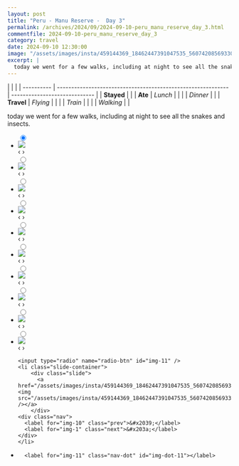 ```yaml
---
layout: post
title: "Peru - Manu Reserve -  Day 3"
permalink: /archives/2024/09/2024-09-10-peru_manu_reserve_day_3.html
commentfile: 2024-09-10-peru_manu_reserve_day_3
category: travel
date: 2024-09-10 12:30:00
image: "/assets/images/insta/459144369_18462447391047535_5607420856933000681_n_18009622760356016.jpg"
excerpt: |
  today we went for a few walks, including at night to see all the snakes and insects.
---
```


|            |                                                              |
| ---------- | ------------------------------------------------------------ | ----------------------------- |
| **Stayed** |  |
| **Ate**    | _Lunch_                                                      |          |
|            | _Dinner_                                                     |          |
| **Travel** | _Flying_                                                     |          |
|            | _Train_                                                      |          |
|            | _Walking_                                                    |          |


today we went for a few walks, including at night to see all the snakes and insects.


<ul class="slides">
    <input type="radio" name="radio-btn" id="img-1" checked="checked" />
    <li class="slide-container">
        <div class="slide">
          <a href="/assets/images/insta/459292082_18462447406047535_2749139669683618873_n_18052591795830100.jpg"><img src="/assets/images/insta/459292082_18462447406047535_2749139669683618873_n_18052591795830100.jpg" /></a>
        </div>
    <div class="nav">
      <label for="img-11" class="prev">&#x2039;</label>
      <label for="img-2" class="next">&#x203a;</label>
    </div>
    </li>
        <input type="radio" name="radio-btn" id="img-2"  />
    <li class="slide-container">
        <div class="slide">
          <a href="/assets/images/insta/459076451_18462447415047535_1358912211474817968_n_18024534908143450.jpg"><img src="/assets/images/insta/459076451_18462447415047535_1358912211474817968_n_18024534908143450.jpg" /></a>
        </div>
    <div class="nav">
      <label for="img-1" class="prev">&#x2039;</label>
      <label for="img-3" class="next">&#x203a;</label>
    </div>
    </li>
        <input type="radio" name="radio-btn" id="img-3"  />
    <li class="slide-container">
        <div class="slide">
          <a href="/assets/images/insta/459365431_18462447424047535_2297861004388261441_n_17908801764007950.jpg"><img src="/assets/images/insta/459365431_18462447424047535_2297861004388261441_n_17908801764007950.jpg" /></a>
        </div>
    <div class="nav">
      <label for="img-2" class="prev">&#x2039;</label>
      <label for="img-4" class="next">&#x203a;</label>
    </div>
    </li>
        <input type="radio" name="radio-btn" id="img-4"  />
    <li class="slide-container">
        <div class="slide">
          <a href="/assets/images/insta/459092452_18462447433047535_2123660429591959755_n_17937247559876568.jpg"><img src="/assets/images/insta/459092452_18462447433047535_2123660429591959755_n_17937247559876568.jpg" /></a>
        </div>
    <div class="nav">
      <label for="img-3" class="prev">&#x2039;</label>
      <label for="img-5" class="next">&#x203a;</label>
    </div>
    </li>
        <input type="radio" name="radio-btn" id="img-5"  />
    <li class="slide-container">
        <div class="slide">
          <a href="/assets/images/insta/459339298_18462447442047535_3191278390585311061_n_17971131182780398.jpg"><img src="/assets/images/insta/459339298_18462447442047535_3191278390585311061_n_17971131182780398.jpg" /></a>
        </div>
    <div class="nav">
      <label for="img-4" class="prev">&#x2039;</label>
      <label for="img-6" class="next">&#x203a;</label>
    </div>
    </li>
        <input type="radio" name="radio-btn" id="img-6"  />
    <li class="slide-container">
        <div class="slide">
          <a href="/assets/images/insta/459099523_18462447451047535_9105996980443906116_n_17894954217009645.jpg"><img src="/assets/images/insta/459099523_18462447451047535_9105996980443906116_n_17894954217009645.jpg" /></a>
        </div>
    <div class="nav">
      <label for="img-5" class="prev">&#x2039;</label>
      <label for="img-7" class="next">&#x203a;</label>
    </div>
    </li>
        <input type="radio" name="radio-btn" id="img-7"  />
    <li class="slide-container">
        <div class="slide">
          <a href="/assets/images/insta/459254017_18462447466047535_4349003673464486963_n_18037544408279292.jpg"><img src="/assets/images/insta/459254017_18462447466047535_4349003673464486963_n_18037544408279292.jpg" /></a>
        </div>
    <div class="nav">
      <label for="img-6" class="prev">&#x2039;</label>
      <label for="img-8" class="next">&#x203a;</label>
    </div>
    </li>
        <input type="radio" name="radio-btn" id="img-8"  />
    <li class="slide-container">
        <div class="slide">
          <a href="/assets/images/insta/459289064_18462447469047535_2919644226157990799_n_18066368506610507.jpg"><img src="/assets/images/insta/459289064_18462447469047535_2919644226157990799_n_18066368506610507.jpg" /></a>
        </div>
    <div class="nav">
      <label for="img-7" class="prev">&#x2039;</label>
      <label for="img-9" class="next">&#x203a;</label>
    </div>
    </li>
        <input type="radio" name="radio-btn" id="img-9"  />
    <li class="slide-container">
        <div class="slide">
          <a href="/assets/images/insta/459235420_18462447478047535_7574700122702742664_n_18042580535310072.jpg"><img src="/assets/images/insta/459235420_18462447478047535_7574700122702742664_n_18042580535310072.jpg" /></a>
        </div>
    <div class="nav">
      <label for="img-8" class="prev">&#x2039;</label>
      <label for="img-10" class="next">&#x203a;</label>
    </div>
    </li>
        <input type="radio" name="radio-btn" id="img-10"  />
    <li class="slide-container">
        <div class="slide">
          <a href="/assets/images/insta/459313889_18462447490047535_8772116570310587244_n_18068507398580693.jpg"><img src="/assets/images/insta/459313889_18462447490047535_8772116570310587244_n_18068507398580693.jpg" /></a>
        </div>
    <div class="nav">
      <label for="img-9" class="prev">&#x2039;</label>
      <label for="img-11" class="next">&#x203a;</label>
    </div>
    </li>
    
    <input type="radio" name="radio-btn" id="img-11" />
    <li class="slide-container">
        <div class="slide">
          <a href="/assets/images/insta/459144369_18462447391047535_5607420856933000681_n_18009622760356016.jpg"><img src="/assets/images/insta/459144369_18462447391047535_5607420856933000681_n_18009622760356016.jpg" /></a>
        </div>
    <div class="nav">
      <label for="img-10" class="prev">&#x2039;</label>
      <label for="img-1" class="next">&#x203a;</label>
    </div>
    </li>
			
<li class="nav-dots">
      <label for="img-1" class="nav-dot" id="img-dot-1"></label>
      <label for="img-2" class="nav-dot" id="img-dot-2"></label>
      <label for="img-3" class="nav-dot" id="img-dot-3"></label>
      <label for="img-4" class="nav-dot" id="img-dot-4"></label>
      <label for="img-5" class="nav-dot" id="img-dot-5"></label>
      <label for="img-6" class="nav-dot" id="img-dot-6"></label>
      <label for="img-7" class="nav-dot" id="img-dot-7"></label>
      <label for="img-8" class="nav-dot" id="img-dot-8"></label>
      <label for="img-9" class="nav-dot" id="img-dot-9"></label>
      <label for="img-10" class="nav-dot" id="img-dot-10"></label>

      <label for="img-11" class="nav-dot" id="img-dot-11"></label>

</li>
</ul>        
             

		